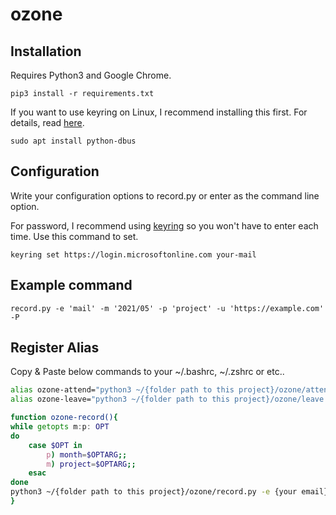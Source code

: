 # ozone

## Installation

Requires Python3 and Google Chrome.

`pip3 install -r requirements.txt`

If you want to use keyring on Linux, I recommend installing this first. For details, read [here](https://github.com/jaraco/keyring).

`sudo apt install python-dbus`

## Configuration

Write your configuration options to record.py or enter as the command line option.

For password, I recommend using [keyring](https://github.com/jaraco/keyring) so you won't have to enter each time.
Use this command to set.

`keyring set https://login.microsoftonline.com your-mail`

## Example command

`record.py -e 'mail' -m '2021/05' -p 'project' -u 'https://example.com' -P`

## Register Alias

Copy & Paste below commands to your ~/.bashrc, ~/.zshrc or etc..

```bash
alias ozone-attend="python3 ~/{folder path to this project}/ozone/attend.py -e {your email} -u '{attendance url}'"
alias ozone-leave="python3 ~/{folder path to this project}/ozone/leave.py -e {your email} -u '{attendance url}'"

function ozone-record(){
while getopts m:p: OPT
do
    case $OPT in
        p) month=$OPTARG;;
        m) project=$OPTARG;;
    esac
done
python3 ~/{folder path to this project}/ozone/record.py -e {your email} -m $month -p $project -u '{manpower management url}'
}
```
